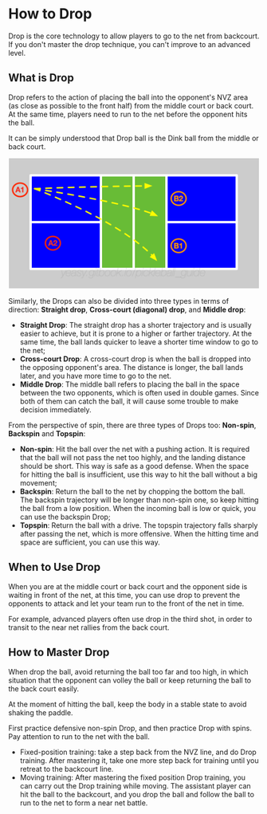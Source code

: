 # How to Drop

Drop is the core technology to allow players to go to the net from backcourt. If you don't master the drop technique, you can't improve to an advanced level.

## What is Drop

Drop refers to the action of placing the ball into the opponent's NVZ area (as close as possible to the front half) from the middle court or back court. At the same time, players need to run to the net before the opponent hits the ball.

It can be simply understood that Drop ball is the Dink ball from the middle or back court.

![Three Types of Drop Targets](_images/drop-target.png)

Similarly, the Drops can also be divided into three types in terms of direction: **Straight drop**, **Cross-court (diagonal) drop**, and **Middle drop**:

* **Straight Drop**: The straight drop has a shorter trajectory and is usually easier to achieve, but it is prone to a higher or farther trajectory. At the same time, the ball lands quicker to leave a shorter time window to go to the net;
* **Cross-court Drop**: A cross-court drop is when the ball is dropped into the opposing opponent's area. The distance is longer, the ball lands later, and you have more time to go to the net.
* **Middle Drop**: The middle ball refers to placing the ball in the space between the two opponents, which is often used in double games. Since both of them can catch the ball, it will cause some trouble to make decision immediately.

From the perspective of spin, there are three types of Drops too: **Non-spin**, **Backspin** and **Topspin**:

* **Non-spin**: Hit the ball over the net with a pushing action. It is required that the ball will not pass the net too highly, and the landing distance should be short. This way is safe as a good defense. When the space for hitting the ball is insufficient, use this way to hit the ball without a big movement;
* **Backspin**: Return the ball to the net by chopping the bottom the ball. The backspin trajectory will be longer than non-spin one, so keep hitting the ball from a low position. When the incoming ball is low or quick, you can use the backspin Drop;
* **Topspin**: Return the ball with a drive. The topspin trajectory falls sharply after passing the net, which is more offensive. When the hitting time and space are sufficient, you can use this way.

## When to Use Drop

When you are at the middle court or back court and the opponent side is waiting in front of the net, at this time, you can use drop to prevent the opponents to attack and let your team run to the front of the net in time. 

For example, advanced players often use drop in the third shot, in order to transit to the near net rallies from the back court.

## How to Master Drop

When drop the ball, avoid returning the ball too far and too high, in which situation that the opponent can volley the ball or keep returning the ball to the back court easily.

At the moment of hitting the ball, keep the body in a stable state to avoid shaking the paddle.

First practice defensive non-spin Drop, and then practice Drop with spins. Pay attention to run to the net with the ball.

* Fixed-position training: take a step back from the NVZ line, and do Drop training. After mastering it, take one more step back for training until you retreat to the backcourt line.
* Moving training: After mastering the fixed position Drop training, you can carry out the Drop training while moving. The assistant player can hit the ball to the backcourt, and you drop the ball and follow the ball to run to the net to form a near net battle.